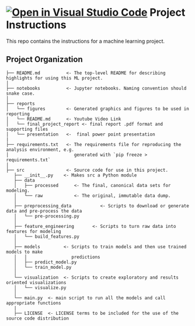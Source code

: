 [![Open in Visual Studio Code](https://classroom.github.com/assets/open-in-vscode-2e0aaae1b6195c2367325f4f02e2d04e9abb55f0b24a779b69b11b9e10269abc.svg)](https://classroom.github.com/online_ide?assignment_repo_id=17236106&assignment_repo_type=AssignmentRepo)
Project Instructions
==============================

This repo contains the instructions for a machine learning project.

Project Organization
------------

    ├── README.md          <- The top-level README for describing highlights for using this ML project.
    │
    ├── notebooks          <- Jupyter notebooks. Naming convention should snake case.
    │
    ├── reports            
    │   └── figures        <- Generated graphics and figures to be used in reporting
    │   └── README.md      <- Youtube Video Link
    │   └── final_project_report <- final report .pdf format and supporting files
    │   └── presentation   <-  final power point presentation 
    |
    ├── requirements.txt   <- The requirements file for reproducing the analysis environment, e.g.
    │                         generated with `pip freeze > requirements.txt`
    │
    ├── src                <- Source code for use in this project.
       ├── __init__.py    <- Makes src a Python module
       ├── data
       │   ├── processed      <- The final, canonical data sets for modeling.
       │   └── raw            <- The original, immutable data dump.
       │
       ├── preprocessing_data           <- Scripts to download or generate data and pre-process the data
       │   └── pre-processing.py
       │
       ├── feature_engineering       <- Scripts to turn raw data into features for modeling
       │   └── build_features.py
       │
       ├── models         <- Scripts to train models and then use trained models to make
       │   │                 predictions
       │   ├── predict_model.py
       │   └── train_model.py
       │
       └── visualization  <- Scripts to create exploratory and results oriented visualizations
       │   └── visualize.py  
       │
       └── main.py  <- main script to run all the models and call appropriate functions
       |
       ├── LICENSE  <- LICENSE terms to be included for the use of the source code distribution



